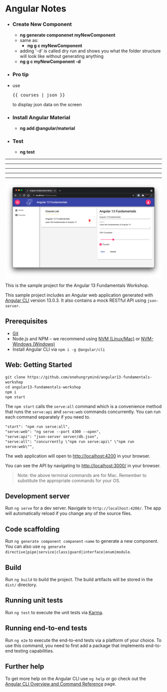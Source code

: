 # Angular Notes

- ### Create New Component

  - **ng generate componenet myNewComponent**
  - same as:
    - **ng g c myNewComponent**
  - adding '-d' is called dry run and shows you what the folder structure will look like without generating anything
  - **ng g c myNewComponent -d**

- ### Pro tip

- use <pre>{{ courses | json }}</pre> to display json data on the screen

- ### Install Angular Material

  - **ng add @angular/material**

- ### Test
  - **ng test**

---

---

---

---

---

![Angular 13 Fundamentals Workshop App](src/assets/screenshots/demo.png)

This is the sample project for the Angular 13 Fundamentals Workshop.

This sample project includes an Angular web application generated with [Angular CLI](https://github.com/angular/angular-cli) version 13.0.3. It also contains a mock RESTful API using `json-server`.

## Prerequisites

- [Git](https://git-scm.com/book/en/v2/Getting-Started-Installing-Git)
- Node.js and NPM – we recommend using [NVM (Linux/Mac)](https://github.com/creationix/nvm) or [NVM-Windows (Windows)](https://github.com/coreybutler/nvm-windows)
- Install Angular CLI via `npm i -g @angular/cli`

## Web: Getting Started

```
git clone https://github.com/onehungrymind/angular13-fundamentals-workshop
cd angular13-fundamentals-workshop
npm i
npm start
```

The `npm start` calls the `serve:all` command which is a convenience method that runs the `serve:api` and `serve:web` commands concurrently. You can run each command separately if you need to.

```
"start": "npm run serve:all",
"serve:web": "ng serve --port 4300 --open",
"serve:api": "json-server server/db.json",
"serve:all": "concurrently \"npm run serve:api\" \"npm run serve:web\"",
```

The web application will open to [http://localhost:4200](http://localhost:4200) in your browser.

You can see the API by navigating to [http://localhost:3000/](http://localhost:3000/) in your browser.

> Note: the above terminal commands are for Mac. Remember to substitute the appropriate commands for your OS.

## Development server

Run `ng serve` for a dev server. Navigate to `http://localhost:4200/`. The app will automatically reload if you change any of the source files.

## Code scaffolding

Run `ng generate component component-name` to generate a new component. You can also use `ng generate directive|pipe|service|class|guard|interface|enum|module`.

## Build

Run `ng build` to build the project. The build artifacts will be stored in the `dist/` directory.

## Running unit tests

Run `ng test` to execute the unit tests via [Karma](https://karma-runner.github.io).

## Running end-to-end tests

Run `ng e2e` to execute the end-to-end tests via a platform of your choice. To use this command, you need to first add a package that implements end-to-end testing capabilities.

## Further help

To get more help on the Angular CLI use `ng help` or go check out the [Angular CLI Overview and Command Reference](https://angular.io/cli) page.
